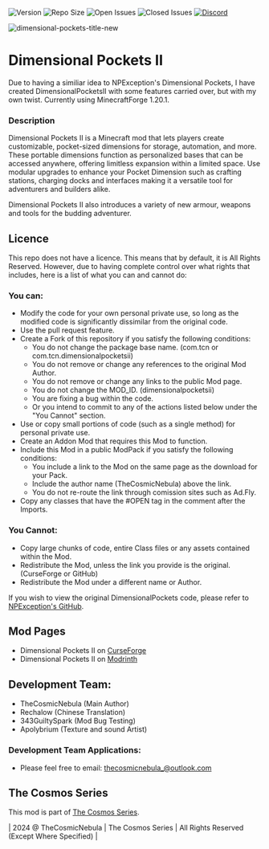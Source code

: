 ![Version](https://img.shields.io/badge/VERSION-1.20.1-success?style=for-the-badge) ![Repo Size](https://img.shields.io/github/repo-size/TheCosmosSeries/DimensionalPocketsII?label=REPO%20SIZE&style=for-the-badge) ![Open Issues](https://img.shields.io/github/issues/TheCosmosSeries/DimensionalPocketsII?style=for-the-badge) ![Closed Issues](https://img.shields.io/github/issues-closed/TheCosmosSeries/DimensionalPocketsII?color=green&style=for-the-badge) [![Discord](https://img.shields.io/discord/729402437051351040?color=blueviolet&label=DISCORD&style=for-the-badge)](https://discord.gg/8ydCtzm)

![dimensional-pockets-title-new](https://github.com/user-attachments/assets/fa29729d-1aee-430e-9f6c-45a8a9f38f82)

# Dimensional Pockets II

Due to having a similiar idea to NPException's Dimensional Pockets, I have created DimensionalPocketsII with some features carried over, but with my own twist. Currently using MinecraftForge 1.20.1.

### Description

Dimensional Pockets II is a Minecraft mod that lets players create customizable, pocket-sized dimensions for storage, automation, and more. These portable dimensions function as personalized bases that can be accessed anywhere, offering limitless expansion within a limited space. Use modular upgrades to enhance your Pocket Dimension such as crafting stations, charging docks and interfaces making it a versatile tool for adventurers and builders alike.

Dimensional Pockets II also introduces a variety of new armour, weapons and tools for the budding adventurer.

## Licence
This repo does not have a licence. This means that by default, it is All Rights Reserved. However, due to having complete control over what rights that includes, here is a list of what you can and cannot do:

### You can:
 - Modify the code for your own personal private use, so long as the modified code is significantly dissimilar from the original code.
 - Use the pull request feature.
 - Create a Fork of this repository if you satisfy the following conditions:
   - You do not change the package base name. (com.tcn or com.tcn.dimensionalpocketsii)
   - You do not remove or change any references to the original Mod Author.
   - You do not remove or change any links to the public Mod page.
   - You do not change the MOD_ID. (dimensionalpocketsii)
   - You are fixing a bug within the code.
   - Or you intend to commit to any of the actions listed below under the "You Cannot" section.
 - Use or copy small portions of code (such as a single method) for personal private use.
 - Create an Addon Mod that requires this Mod to function.
 - Include this Mod in a public ModPack if you satisfy the following conditions:
   - You include a link to the Mod on the same page as the download for your Pack.
   - Include the author name (TheCosmicNebula) above the link.
   - You do not re-route the link through comission sites such as Ad.Fly.
- Copy any classes that have the #OPEN tag in the comment after the Imports.

### You Cannot:
 - Copy large chunks of code, entire Class files or any assets contained within the Mod.
 - Redistribute the Mod, unless the link you provide is the original. (CurseForge or GitHub)
 - Redistribute the Mod under a different name or Author.

If you wish to view the original DimensionalPockets code, please refer to [NPException's GitHub](https://github.com/NPException/Dimensional-Pockets).

## Mod Pages
- Dimensional Pockets II on [CurseForge](https://minecraft.curseforge.com/projects/dimensional-pockets-ii)
- Dimensional Pockets II on [Modrinth](https://modrinth.com/mod/dimensional-pockets-ii)

## Development Team:
- TheCosmicNebula (Main Author)
- Rechalow (Chinese Translation)
- 343GuiltySpark (Mod Bug Testing)
- Apolybrium (Texture and sound Artist)

### Development Team Applications:
 - Please feel free to email: thecosmicnebula_@outlook.com

## The Cosmos Series
This mod is part of [The Cosmos Series](https://www.github.com/TheCosmosSeries).

| 2024 @ TheCosmicNebula | The Cosmos Series | All Rights Reserved (Except Where Specified) |
